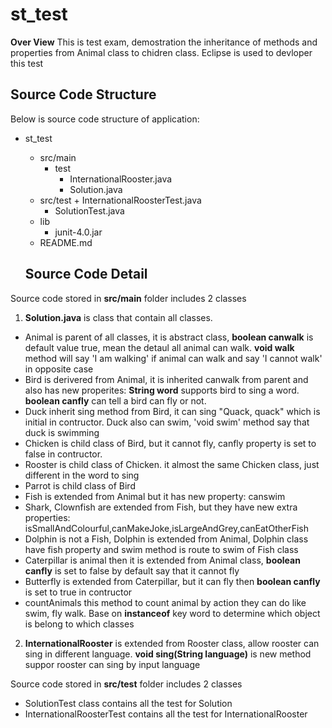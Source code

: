 # st_test
**Over View**
This is test exam, demostration the inheritance of methods and properties from Animal class to chidren class. Eclipse is used to devloper this test

## Source Code Structure

Below is source code structure of application:
+ st_test
	+ src/main
		+ test
			+ InternationalRooster.java
			+ Solution.java
	+ src/test
			+ InternationalRoosterTest.java
      + SolutionTest.java
	+ lib    
		+ junit-4.0.jar
	+ README.md
  
  ## Source Code Detail

Source code stored in **src/main** folder includes 2 classes
1. **Solution.java** is class that contain all classes.
  - Animal is parent of all classes, it is abstract class, **boolean canwalk** is default value true, mean the detaul all animal can walk. **void walk** method will say 'I am walking' if animal can walk and say 'I cannot walk' in opposite case
  - Bird is derivered from Animal, it is inherited canwalk from parent and also has new properites: **String word** supports bird to sing a word. **boolean canfly** can tell a bird can fly or not.
  - Duck inherit sing method from Bird, it can sing "Quack, quack" which is initial in contructor. Duck also can swim, 'void swim' method say that duck is swimming
  - Chicken is child class of Bird, but it cannot fly, canfly property is set to false in contructor.
  - Rooster is child class of Chicken. it almost the same Chicken class, just different in the word to sing
  - Parrot is child class of Bird
  - Fish is extended from Animal but it has new property: canswim
  - Shark, Clownfish are extended from Fish, but they have new extra properties: isSmallAndColourful,canMakeJoke,isLargeAndGrey,canEatOtherFish
  - Dolphin is not a Fish, Dolphin is extended from Animal, Dolphin class have fish property and swim method is route to swim of Fish class
  - Caterpillar is animal then it is extended from Animal class, **boolean canfly** is set to false by default say that it cannot fly
  - Butterfly is extended from Caterpillar, but it can fly then **boolean canfly** is set to true in contructor
  - countAnimals this method to count animal by action they can do like swim, fly walk. Base on **instanceof** key word to determine which object is belong to which classes
  
2. **InternationalRooster** is extended from Rooster class, allow rooster can sing in different language. **void sing(String language)** is new method suppor rooster can sing by input language

Source code stored in **src/test** folder includes 2 classes
  - SolutionTest class contains all the test for Solution
  - InternationalRoosterTest contains all the test for InternationalRooster
